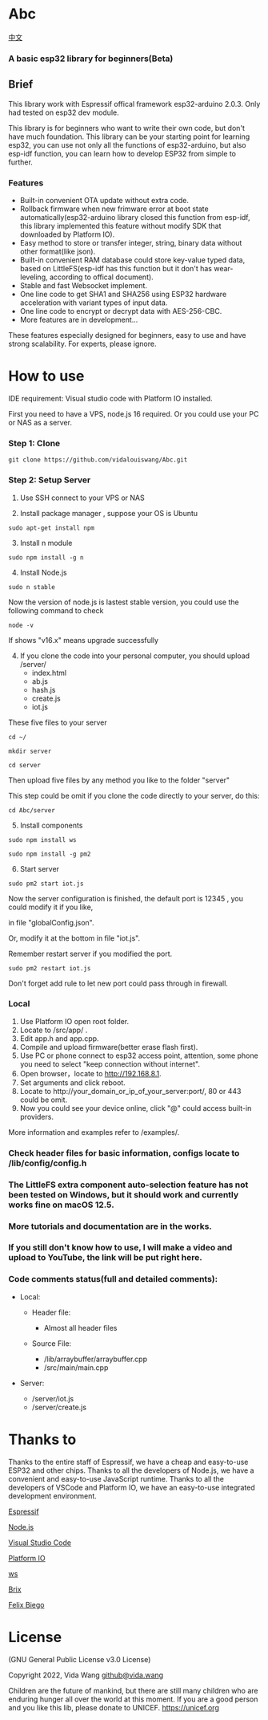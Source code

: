 # Abc

[中文](https://github.com/vidalouiswang/Abc/blob/main/README_CN.md)

### A basic esp32 library for beginners(Beta)

## Brief

This library work with Espressif offical framework esp32-arduino 2.0.3.
Only had tested on esp32 dev module.

This library is for beginners who want to write their own code, but don't have much foundation. This library can be your starting point for learning esp32, you can use not only all the functions of esp32-arduino, but also esp-idf function, you can learn how to develop ESP32 from simple to further.

### Features

* Built-in convenient OTA update without extra code.
* Rollback firmware when new frimware error at boot state automatically(esp32-arduino library closed this function from esp-idf, this library implemented this feature without modify SDK that downloaded by Platform IO).
* Easy method to store or transfer integer, string, binary data without other format(like json).
* Built-in convenient RAM database could store key-value typed data, based on LittleFS(esp-idf has this function but it don't has wear-leveling, according to offical document).
* Stable and fast Websocket implement.
* One line code to get SHA1 and SHA256 using ESP32 hardware acceleration with variant types of input data.
* One line code to encrypt or decrypt data with AES-256-CBC.
* More features are in development...

These features especially designed for beginners, easy to use and have strong scalability. For experts, please ignore.

# How to use

IDE requirement: Visual studio code with Platform IO installed.

First you need to have a VPS, node.js 16 required.
Or you could use your PC or NAS as a server.

### Step 1: Clone

```console
git clone https://github.com/vidalouiswang/Abc.git
```

### Step 2: Setup Server

1. Use SSH connect to your VPS or NAS

2. Install package manager , suppose your OS is Ubuntu

```console
sudo apt-get install npm
```

3. Install n module
```console
sudo npm install -g n
```

4. Install Node.js
```console
sudo n stable
```

Now the version of node.js is lastest stable version, you could use the following command to check

```console
node -v
```

If shows "v16.x" means upgrade successfully

4. If you clone the code into your personal computer, you should upload
/server/
    - index.html
    - ab.js
    - hash.js
    - create.js
    - iot.js

These five files to your server

```console
cd ~/
```
```console
mkdir server
```
```console
cd server
```

Then upload five files by any method you like to the folder "server"

This step could be omit if you clone the code directly to your server, do this:

```console
cd Abc/server
```

5. Install components
```console
sudo npm install ws
```
```console
sudo npm install -g pm2
```

6. Start server
```console
sudo pm2 start iot.js
```

Now the server configuration is finished, the default port is 12345 , you could modify it if you like,

in file "globalConfig.json".

Or, modify it at the bottom in file "iot.js".

Remember restart server if you modified the port.

```console
sudo pm2 restart iot.js
```

Don't forget add rule to let new port could pass through in firewall.

### Local

1. Use Platform IO open root folder.
2. Locate to /src/app/ . 
3. Edit app.h and app.cpp.
4. Compile and upload firmware(better erase flash first).
5. Use PC or phone connect to esp32 access point, attention, some phone you need to select "keep connection without internet".
6. Open browser，locate to http://192.168.8.1.
7. Set arguments and click reboot.
8. Locate to http://your_domain_or_ip_of_your_server:port/, 80 or 443 could be omit.
9. Now you could see your device online, click "@" could access built-in providers.

More information and examples refer to /examples/.

### Check header files for basic information, configs locate to /lib/config/config.h

### The LittleFS extra component auto-selection feature has not been tested on Windows, but it should work and currently works fine on macOS 12.5.

### More tutorials and documentation are in the works.

### If you still don't know how to use, I will make a video and upload to YouTube, the link will be put right here.

### Code comments status(full and detailed comments):

* Local:

    * Header file:

        * Almost all header files

    * Source File:

        * /lib/arraybuffer/arraybuffer.cpp
        * /src/main/main.cpp

* Server:

    * /server/iot.js
    * /server/create.js

# Thanks to

Thanks to the entire staff of Espressif, we have a cheap and easy-to-use ESP32 and other chips.
Thanks to all the developers of Node.js, we have a convenient and easy-to-use JavaScript runtime.
Thanks to all the developers of VSCode and Platform IO, we have an easy-to-use integrated development environment.

[Espressif](https://github.com/espressif)

[Node.js](https://github.com/nodejs)

[Visual Studio Code](https://github.com/microsoft/vscode)

[Platform IO](https://github.com/platformio)

[ws](https://github.com/websockets/ws)

[Brix](https://github.com/brix/crypto-js)

[Felix Biego](https://github.com/fbiego/ESP32Time)

# License

(GNU General Public License v3.0 License)

Copyright 2022, Vida Wang <github@vida.wang>

Children are the future of mankind, but there are still many children who are enduring hunger all over the world at this moment. If you are a good person and you like this lib, please donate to UNICEF.
https://unicef.org
